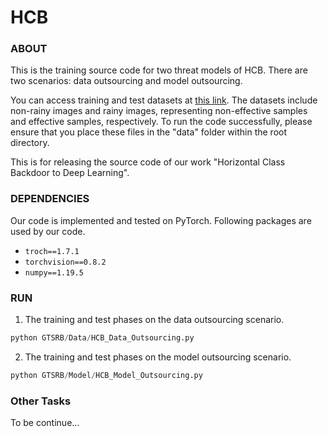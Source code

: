 # HCB
### ABOUT
This is the training source code for two threat models of HCB.
There are two scenarios: data outsourcing and model outsourcing.

You can access training and test datasets at [this link](https://drive.google.com/drive/u/0/folders/13R4eBqMfWAGeM0bN3m38bOco2l2j3ljA). The datasets include non-rainy images and rainy images, representing non-effective samples and effective samples, respectively. To run the code successfully, please ensure that you place these files in the "data" folder within the root directory.

This is for releasing the source code of our work "Horizontal Class Backdoor to Deep Learning".

### DEPENDENCIES
Our code is implemented and tested on PyTorch. Following packages are used by our code.
- `troch==1.7.1`
- `torchvision==0.8.2`
- `numpy==1.19.5`

### RUN
1. The training and test phases on the data outsourcing scenario.
```python
python GTSRB/Data/HCB_Data_Outsourcing.py
```
2. The training and test phases on the model outsourcing scenario.
```python
python GTSRB/Model/HCB_Model_Outsourcing.py
```

### Other Tasks
To be continue...
